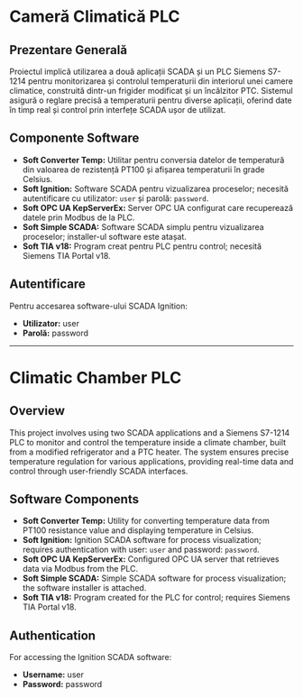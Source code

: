 # Cameră Climatică PLC

## Prezentare Generală
Proiectul implică utilizarea a două aplicații SCADA și un PLC Siemens S7-1214 pentru monitorizarea și controlul temperaturii din interiorul unei camere climatice, construită dintr-un frigider modificat și un încălzitor PTC. Sistemul asigură o reglare precisă a temperaturii pentru diverse aplicații, oferind date în timp real și control prin interfețe SCADA ușor de utilizat.

## Componente Software
- **Soft Converter Temp:** Utilitar pentru conversia datelor de temperatură din valoarea de rezistență PT100 și afișarea temperaturii în grade Celsius.
- **Soft Ignition:** Software SCADA pentru vizualizarea proceselor; necesită autentificare cu utilizator: `user` și parolă: `password`.
- **Soft OPC UA KepServerEx:** Server OPC UA configurat care recuperează datele prin Modbus de la PLC.
- **Soft Simple SCADA:** Software SCADA simplu pentru vizualizarea proceselor; installer-ul software este atașat.
- **Soft TIA v18:** Program creat pentru PLC pentru control; necesită Siemens TIA Portal v18.

## Autentificare
Pentru accesarea software-ului SCADA Ignition:
- **Utilizator:** user
- **Parolă:** password

---

# Climatic Chamber PLC

## Overview
This project involves using two SCADA applications and a Siemens S7-1214 PLC to monitor and control the temperature inside a climate chamber, built from a modified refrigerator and a PTC heater. The system ensures precise temperature regulation for various applications, providing real-time data and control through user-friendly SCADA interfaces.

## Software Components
- **Soft Converter Temp:** Utility for converting temperature data from PT100 resistance value and displaying temperature in Celsius.
- **Soft Ignition:** Ignition SCADA software for process visualization; requires authentication with user: `user` and password: `password`.
- **Soft OPC UA KepServerEx:** Configured OPC UA server that retrieves data via Modbus from the PLC.
- **Soft Simple SCADA:** Simple SCADA software for process visualization; the software installer is attached.
- **Soft TIA v18:** Program created for the PLC for control; requires Siemens TIA Portal v18.

## Authentication
For accessing the Ignition SCADA software:
- **Username:** user
- **Password:** password

